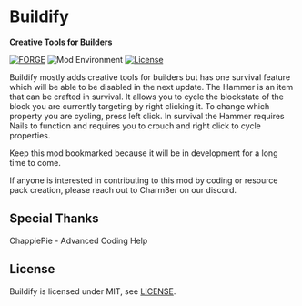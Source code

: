 # Buildify
**Creative Tools for Builders**

[![FORGE](https://img.shields.io/static/v1?label=modloader&message=forge&color=orange)](https://files.minecraftforge.net/net/minecraftforge/forge/)
![Mod Environment](https://img.shields.io/static/v1?label=environment&message=client%2Fserver&color=yellow)
[![License](https://img.shields.io/static/v1?label=licence&message=MIT&color=blue)](./LICENSE)

Buildify mostly adds creative tools for builders but has one survival feature which will be able to be disabled in the 
next update. The Hammer is an item that can be crafted in survival. It allows you to cycle the blockstate of the block 
you are currently targeting by right clicking it. To change which property you are cycling, press left click. In survival 
the Hammer requires Nails to function and requires you to crouch and right click to cycle properties.

Keep this mod bookmarked because it will be in development for a long time to come.

If anyone is interested in contributing to this mod by coding or resource pack creation, please reach out to Charm8er on our discord.

## Special Thanks
ChappiePie - Advanced Coding Help

## License
Buildify is licensed under MIT, see [LICENSE](./LICENSE).

